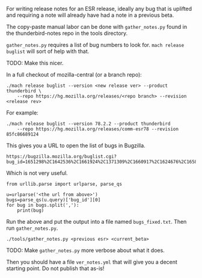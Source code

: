 For writing release notes for an ESR release, ideally any bug that is uplifted
and requiring a note will already have had a note in a previous beta.

The copy-paste manual labor can be done with `gather_notes.py` found in the
thunderbird-notes repo in the tools directory.

`gather_notes.py` requires a list of bug numbers to look for. `mach release buglist`
will sort of help with that.

TODO: Make this nicer.

In a full checkout of mozilla-central (or a branch repo):

```
./mach release buglist --version <new release ver> --product thunderbird \
    --repo https://hg.mozilla.org/releases/<repo branch> --revision <release rev>
```

For example:

```
./mach release buglist --version 78.2.2 --product thunderbird
    --repo https://hg.mozilla.org/releases/comm-esr78 --revision 85fc86689124
```

This gives you a URL to open the list of bugs in Bugzilla.

```
https://bugzilla.mozilla.org/buglist.cgi?bug_id=1651298%2C1642536%2C1661924%2C1371309%2C1660917%2C1624676%2C1658890%2C1662585%2C1663269%2C1644311%2C1653690%2C1662536%2C1657221%2C1661216%2C1655627%2C1641773%2C1659323%2C1658923%2C1659380%2C1662881%2C875059%2C1660923%2C1663037%2C1663219%2C1563411%2C1661229%2C1663157%2C1662481%2C1649123%2C1659946%2C1660702%2C1597180%2C1653647%2C1601749%2C1662492%2C1661546%2C1663013%2C1658797%2C1659318%2C1445778%2C1661913%2C492216%2C1663490%2C1662831%2C1659528%2C1660134
```

Which is not very useful.

```
from urllib.parse import urlparse, parse_qs

u=urlparse('<the url from above>')
bugs=parse_qs(u.query)['bug_id'][0]
for bug in bugs.split(','):
    print(bug)
```

Run the above and put the output into a file named `bugs_fixed.txt`. Then run
`gather_notes.py`.

```
./tools/gather_notes.py <previous esr> <current_beta>
```

TODO: Make `gather_notes.py` more verbose about what it does.

Then you should have a file `ver_notes.yml` that will give you a decent starting
point. Do not publish that as-is!
